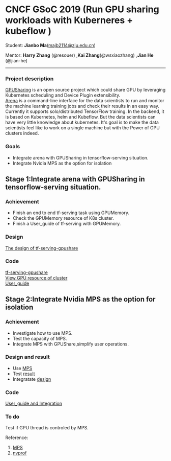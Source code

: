 # CNCF GSoC 2019 (Run GPU sharing workloads with Kuberneres + kubeflow )
Student: **Jianbo Ma**(majb2114@zju.edu.cn)  

Mentor:  **Harry Zhang** (@resouer) ,**Kai Zhang**(@wsxiaozhang) ,**Jian He** (@jian-he)    
  
----

### Project description  
[GPUSharing](https://github.com/AliyunContainerService/gpushare-scheduler-extender) is an open source project which could share GPU by leveraging Kubernetes scheduling and Device Plugin extensibility.  
[Arena](https://github.com/kubeflow/arena) is a command-line interface for the data scientists to run and monitor the machine learning training jobs and check their results in an easy way.   Currently it supports solo/distributed TensorFlow training. In the backend, it is based on Kubernetes, helm and Kubeflow. But the data scientists can have very little knowledge about kubernetes.  It's goal is to make the data scientists feel like to work on a single machine but with the Power of GPU clusters indeed.

  
### Goals
* Integrate arena with GPUSharing in tensorflow-serving situation.
* Integrate Nvidia MPS as the option for isolation

## Stage 1:Integrate arena with GPUSharing in tensorflow-serving situation.
### Achievement
* Finish an end to end tf-serving task using GPUMemory.  
* Check the GPUMemory resource of K8s cluster. 
* Finish a User_guide of tf-serving with GPUMemory.
### Design  
[The design of tf-serving-gpushare](Arena/Design.md)

### Code
[tf-serving-gpushare](https://github.com/kubeflow/arena/pull/211)  
[View GPU resource of cluster](https://github.com/kubeflow/arena/pull/226)  
[User_guide](https://github.com/kubeflow/arena/pull/250)



## Stage 2:Integrate Nvidia MPS as the option for isolation
### Achievement
* Investigate how to use MPS.
* Test the capacity of MPS.  
* Integrate MPS with GPUShare,simplify user operations.  

### Design and result
* Use [MPS](MPS/MPSUserGuide.md)  
* Test [result](MPS/TestResult.md)
* Integratate [design](MPS/Design.md)


### Code
[User_guide and Integration](https://github.com/AliyunContainerService/gpushare-device-plugin/pull/14)


### To do
Test if  GPU thread is controled by MPS.  

Reference:  
1. [MPS](https://docs.nvidia.com/deploy/mps/index.html#topic_2_1_2)
2. [nvprof](https://devblogs.nvidia.com/cuda-pro-tip-nvprof-your-handy-universal-gpu-profiler/)


